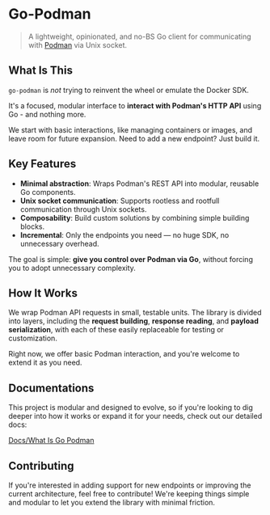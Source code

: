 # Go-Podman

> A lightweight, opinionated, and no-BS Go client for communicating with [Podman](https://podman.io) via Unix socket.

## What Is This

`go-podman` is _not_ trying to reinvent the wheel or emulate the Docker SDK.

It's a focused, modular interface to **interact with Podman's HTTP API** using Go - and nothing more.

We start with basic interactions, like managing containers or images, and leave room for future expansion. Need to add a new endpoint? Just build it.

## Key Features

- **Minimal abstraction**: Wraps Podman's REST API into modular, reusable Go components.
- **Unix socket communication**: Supports rootless and rootfull communication through Unix sockets.
- **Composability**: Build custom solutions by combining simple building blocks.
- **Incremental**: Only the endpoints you need — no huge SDK, no unnecessary overhead.

The goal is simple: **give you control over Podman via Go**, without forcing you to adopt unnecessary complexity.

## How It Works

We wrap Podman API requests in small, testable units. The library is divided into layers, including the **request building**, **response reading**, and **payload serialization**, with each of these easily replaceable for testing or customization.

Right now, we offer basic Podman interaction, and you're welcome to extend it as you need.

## Documentations

This project is modular and designed to evolve, so if you're looking to dig deeper into how it works or expand it for your needs, check out our detailed docs:

[Docs/What Is Go Podman](https://github.com/MineHosting/go-podman/blob/main/docs/What_Is_Go_Podman.md)

## Contributing

If you're interested in adding support for new endpoints or improving the current architecture, feel free to contribute! We're keeping things simple and modular to let you extend the library with minimal friction.
